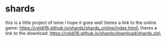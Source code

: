 # shards
this is a little project of mine
i hope it goes well
\heres a link to the online game: https://celdi16.github.io/shards/shards_online/index.html\
\heres a link to the download: https://celdi16.github.io/shards/download/shards.zip\
